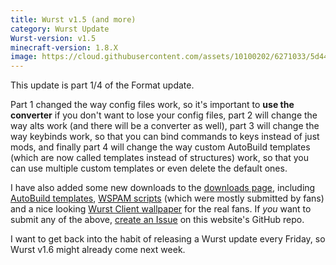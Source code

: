 ```yaml
---
title: Wurst v1.5 (and more)
category: Wurst Update
Wurst-version: v1.5
minecraft-version: 1.8.X
image: https://cloud.githubusercontent.com/assets/10100202/6271033/5d44be16-b85e-11e4-9557-af595420e7a1.jpg
---
```

This update is part 1/4 of the Format update.

Part 1 changed the way config files work, so it's important to **use the converter** if you don't want to lose your config files, part 2 will change the way alts work (and there will be a converter as well), part 3 will change the way keybinds work, so that you can bind commands to keys instead of just mods, and finally part 4 will change the way custom AutoBuild templates (which are now called templates instead of structures) work, so that you can use multiple custom templates or even delete the default ones.
<!--read more-->

I have also added some new downloads to the [downloads page](/downloads), including [AutoBuild templates](/downloads/add-ons/autobuild), [WSPAM scripts](/downloads/add-ons/wspam-scripts) (which were mostly submitted by fans) and a nice looking [Wurst Client wallpaper](/downloads/fans/wallpapers) for the real fans. If *you* want to submit any of the above, [create an Issue](https://github.com/Wurst-Imperium/wurst-client.tk/issues) on this website's GitHub repo.

I want to get back into the habit of releasing a Wurst update every Friday, so Wurst v1.6 might already come next week.

